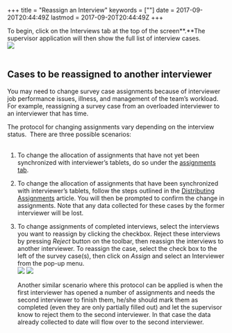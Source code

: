 +++
title = "Reassign an Interview"
keywords = [""]
date = 2017-09-20T20:44:49Z
lastmod = 2017-09-20T20:44:49Z
+++

To begin, click on the <span class="underline">Interviews tab</span> at
the top of the screen**.**The supervisor application will then show the
full list of interview cases.   
![](/images/819040.png)  
 

Cases to be reassigned to another interviewer
---------------------------------------------

  
You may need to change survey case assignments because of interviewer
job performance issues, illness, and management of the team’s workload.
For example, reassigning a survey case from an overloaded interviewer to
an interviewer that has time.  
  
The protocol for changing assignments vary depending on the interview
status.  There are three possible scenarios:  
 

1.  To change the allocation of assignments that have not yet been
    synchronized with interviewer’s tablets, do so under the
    [assignments tab](/supervisor/distribute-an-assignment).
2.  To change the allocation of assignments that have been synchronized
    with interviewer’s tablets, follow the steps outlined in the
    [Distributing Assignments](/supervisor/distribute-an-assignment)
    article. You will then be prompted to confirm the change in
    assignments. Note that any data collected for these cases by the
    former interviewer will be lost. 
3.  To change assignments of completed interviews, select the interviews
    you want to reassign by clicking the checkbox. Reject these
    interviews by pressing *Reject* button on the toolbar, then reassign
    the interviews to another interviewer. To reassign the case, select
    the check box to the left of the survey case(s), then click on
    *Assign* and select an Interviewer from the pop-up menu.   
    ![](/images/819042.png) ![](/images/819043.png)  
      
    Another similar scenario where this protocol can be applied is
    when the first interviewer has opened a number of assignments and
    needs the second interviewer to finish them, he/she should mark them
    as completed (even they are only partially filled out) and let the
    supervisor know to reject them to the second interviewer. In that
    case the data already collected to date will flow over to the second
    interviewer.

 

    
--
